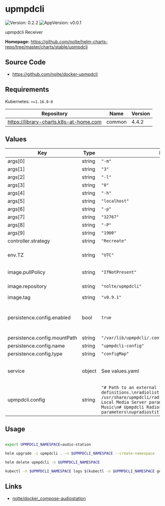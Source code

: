 # upmpdcli

![Version: 0.2.2](https://img.shields.io/badge/Version-0.2.2-informational?style=flat-square) ![AppVersion: v0.0.1](https://img.shields.io/badge/AppVersion-v0.0.1-informational?style=flat-square)

upmpdcli Receiver

**Homepage:** <https://github.com/nolte/helm-charts-repo/tree/master/charts/stable/upmpdcli>

## Source Code

* <https://github.com/nolte/docker-upmpdcli>

## Requirements

Kubernetes: `>=1.16.0-0`

| Repository | Name | Version |
|------------|------|---------|
| https://library-charts.k8s-at-home.com | common | 4.4.2 |

## Values

| Key | Type | Default | Description |
|-----|------|---------|-------------|
| args[0] | string | `"-m"` |  |
| args[1] | string | `"3"` |  |
| args[2] | string | `"-l"` |  |
| args[3] | string | `"0"` |  |
| args[4] | string | `"-h"` |  |
| args[5] | string | `"localhost"` |  |
| args[6] | string | `"-p"` |  |
| args[7] | string | `"32767"` |  |
| args[8] | string | `"-P"` |  |
| args[9] | string | `"1900"` |  |
| controller.strategy | string | `"Recreate"` |  |
| env.TZ | string | `"UTC"` | Set the container timezone |
| image.pullPolicy | string | `"IfNotPresent"` | image pull policy |
| image.repository | string | `"nolte/upmpdcli"` | image repository |
| image.tag | string | `"v0.9.1"` | image tag |
| persistence.config.enabled | bool | `true` | Enables or disables the persistence item |
| persistence.config.mountPath | string | `"/var/lib/upmpdcli/.config/"` |  |
| persistence.config.name | string | `"upmpdcli-config"` |  |
| persistence.config.type | string | `"configMap"` |  |
| service | object | See values.yaml | Configures service settings for the chart. |
| upmpdcli.config | string | `"# Path to an external file with radio definitions.\nradiolist = /usr/share/upmpdcli/radio_scripts/radiolist.conf\n\n# Local Media Server parameters\nuprcltitle = Local Music\n# Upmpdcli Radios plugin parameters\nupradiostitle = Upmpdcli Radio List\n"` |  |

## Usage

```bash

export UPMPDCLI_NAMESPACE=audio-station

helm upgrade -i upmpdcli . -n $UPMPDCLI_NAMESPACE --create-namespace

helm delete upmpdcli -n $UPMPDCLI_NAMESPACE

kubectl -n $UPMPDCLI_NAMESPACE logs $(kubectl -n $UPMPDCLI_NAMESPACE get pods -l app.kubernetes.io/name=upmpdcli -ojson | jq -r '.items[0].metadata.name') -f
```

## Links

* [nolte/docker_compose-audiostation](https://github.com/nolte/docker_compose-audiostation/blob/master/docker-compose.yml)